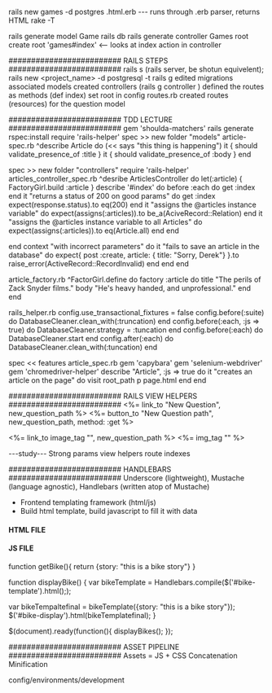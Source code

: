 rails new games -d postgres
 .html.erb --- runs through .erb parser, returns HTML
rake -T

rails generate model Game
rails db
rails generate controller Games
root create
  root 'games#index' <-- looks at index action in controller


######################### RAILS STEPS #########################
rails s (rails server, be shotun equivelent);
rails new <project_name> -d postgresql -t
rails g <models>
edited migrations
associated models
created controllers (rails g controller <name>)
defined the routes as methods (def index)
set root in config routes.rb
created routes (resources) for the question model

######################### TDD LECTURE #########################
gem 'shoulda-matchers'
rails generate rspec:install
require 'rails-helper'
spec >> new folder "models"
  article-spec.rb
^describe Article do (<< says "this thing is happening")
  it { should validate_presence_of :title }
  it { should validate_presence_of :body }
end

spec >> new folder "controllers"
require 'rails-helper'
articles_controller_spec.rb
^desribe ArticlesController do
  let(:article) { FactoryGirl.build :article }
  describe '#index' do
    before :each do
      get :index
    end
    it "returns a status of 200 on good params" do
      get :index
      expect(response.status).to eq(200)
    end
    it "assigns the @articles instance variable" do
      expect(assigns(:articles)).to be_a(AciveRecord::Relation)
    end
    it "assigns the @articles instance variable to all Articles" do
      expect(assigns(:articles)).to eq(Article.all)
    end
  end
<!--     it "saves an article to the database" do
    article_count_before = Article.count
        post :create, article: {title: "The perils of Zack Snyder films.",  body: "He's heavy handed, and unprofessional."}
        article_count_after = Article.count
        expect(article_count_after).to > (article_count_before)
    end -->
  end
  context "with incorrect parameters" do
    it "fails to save an article in the database" do
      expect{
      post :create, article: { title: "Sorry, Derek"}
    }.to raise_error(ActiveRecord::RecordInvalid)
    end
  end
end

article_factory.rb
^FactorGirl.define do
  factory :article do
    title "The perils of Zack Snyder films."
    body "He's heavy handed, and unprofessional."
  end
end

rails_helper.rb
config.use_transactional_fixtures = false
  config.before(:suite) do
    DatabaseCleaner.clean_with(:truncation)
  end
  config.before(:each, :js => true) do
    DatabaseCleaner.strategy = :tuncation
  end
  config.before(:each) do
    DatabaseCleaner.start
  end
    config.after(:each) do
    DatabaseCleaner.clean_with(:tuncation)
  end

spec << features
article_spec.rb
gem 'capybara'
gem 'selenium-webdriver'
gem 'chromedriver-helper'
describe "Article", :js => true do
  it "creates an article on the page" do
    visit root_path
    p page.html
  end
end

######################### RAILS VIEW HELPERS #########################
<%= link_to "New Question", new_question_path %>
<%= button_to "New Question path", new_question_path, method: :get %>

<%= link_to image_tag "<url>", new_question_path %>
<%= img_tag "<url>" %>

---study---
Strong params
view helpers
route indexes


######################### HANDLEBARS #########################
Underscore (lightweight), Mustache (language agnostic), Handlebars (written atop of Mustache)
- Frontend templating framework (html/js)
- Build html template, build javascript to fill it with data
<CDNs for handlebars and jquery>

#### HTML FILE ####

<script id="bike-template" type="text/x-handlebars-template">
  <h2>Story: {{story}}</h2> <!-- Placeholder to be filled with json data -->
</script>

#### JS FILE ####
function getBike(){
  return {story: "this is a bike story"}
}

function displayBike() {
  var bikeTemplate = Handlebars.compile($('#bike-template').html(););

<!-- var bikeData=getBikes(); -->
var bikeTempaltefinal = bikeTemplate({story: "this is a bike story"});
$('#bike-display').html(bikeTemplatefinal);
}

$(document).ready(function(){
  displayBikes();
});


######################### ASSET PIPELINE #########################
Assets = JS + CSS
Concatenation
Minification

config/environments/development







